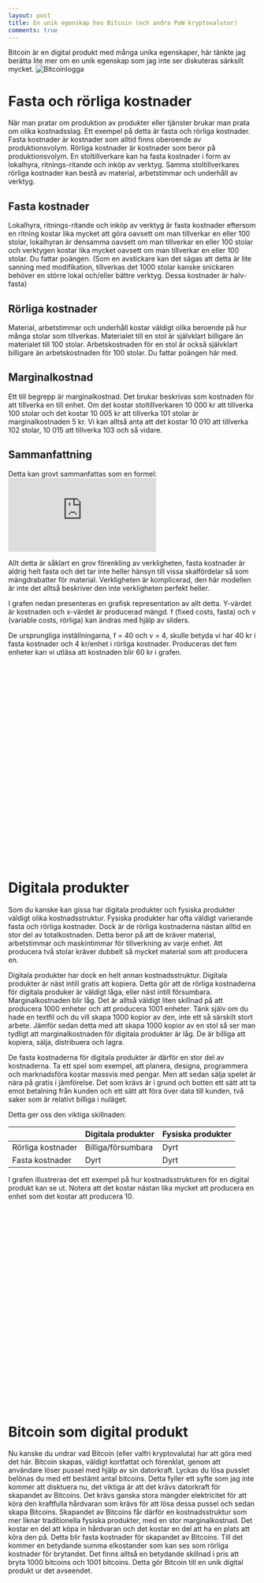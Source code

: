 ```yaml
---
layout: post
title: En unik egenskap hos Bitcoin (och andra PoW kryptovalutor)
comments: true
---
```

Bitcoin är en digital produkt med många unika egenskaper, här tänkte jag berätta lite mer om en unik egenskap som jag inte ser diskuteras särksilt mycket.
![Bitcoinlogga](https://bitcoin.org/img/home/bitcoin-img.svg)


# Fasta och rörliga kostnader
När man pratar om produktion av produkter eller tjänster brukar man prata om olika kostnadsslag. Ett exempel på detta är fasta och rörliga kostnader. Fasta kostnader är kostnader som alltid finns oberoende av produktionsvolym. Rörliga kostnader är kostnader som beror på produktionsvolym. En stoltillverkare kan ha fasta kostnader i form av lokalhyra, ritnings-ritande och inköp av verktyg. Samma stoltillverkares rörliga kostnader kan bestå av material, arbetstimmar och underhåll av verktyg. 

## Fasta kostnader
Lokalhyra, ritnings-ritande och inköp av verktyg är fasta kostnader eftersom en ritning kostar lika mycket att göra oavsett om man tillverkar en eller 100 stolar, lokalhyran är densamma oavsett om man tillverkar en eller 100 stolar och verktygen kostar lika mycket oavsett om man tillverkar en eller 100 stolar. Du fattar poängen. (Som en avstickare kan det sägas att detta är lite sanning med modifikation, tillverkas det 1000 stolar kanske snickaren behöver en större lokal och/eller bättre verktyg. Dessa kostnader är halv-fasta)

## Rörliga kostnader
Material, arbetstimmar och underhåll kostar väldigt olika beroende på hur många stolar som tillverkas. Materialet till en stol är självklart billigare än materialet till 100 stolar. Arbetskostnaden för en stol är också självklart billigare än arbetskostnaden för 100 stolar. Du fattar poängen här med. 

## Marginalkostnad
Ett till begrepp är marginalkostnad. Det brukar beskrivas som kostnaden för att tillverka en till enhet. Om det kostar stoltillverkaren 10 000 kr att tillverka 100 stolar och det kostar 10 005 kr att tillverka 101 stolar är marginalkostnaden 5 kr. Vi kan alltså anta att det kostar 10 010 att tillverka 102 stolar, 10 015 att tillverka 103 och så vidare.

## Sammanfattning
Detta kan grovt sammanfattas som en formel:
![ekvation](https://latex.codecogs.com/svg.latex?x%3D%5Cfrac%7B-b%5Cpm%5Csqrt%7Bb%5E2-4ac%7D%7D%7B2a%7D)

Allt detta är såklart en grov förenkling av verkligheten, fasta kostnader är aldrig helt fasta och det tar inte heller hänsyn till vissa skalfördelar så som mängdrabatter för material. Verkligheten är komplicerad, den här modellen är inte det alltså beskriver den inte verkligheten perfekt heller. 

I grafen nedan presenteras en grafisk representation av allt detta. Y-värdet är kostnaden och x-värdet är producerad mängd. f (fixed costs, fasta) och v (variable costs, rörliga) kan ändras med hjälp av sliders.

De ursprungliga inställningarna, f = 40 och v = 4, skulle betyda vi har 40 kr i fasta kostnader och 4 kr/enhet i rörliga kostnader. Produceras det fem enheter kan vi utläsa att kostnaden blir 60 kr i grafen.  

<script src="https://www.desmos.com/api/v1.6/calculator.js?apiKey=dcb31709b452b1cf9dc26972add0fda6"></script>
<div id="calculator-physical" style="width: 600px; height: 400px;"></div>
<script>
  var elt = document.getElementById('calculator-physical');
  var calculator = Desmos.GraphingCalculator(elt);
  calculator.setExpression({ id: 'fk', latex: 'f=40' });
  calculator.setExpression({ id: 'rk', latex: 'v=4' });
  calculator.setExpression({ id: 'fk', sliderBounds: { min: 0, max:100, step:10 }});
  calculator.setExpression({ id: 'rk', sliderBounds: { min: 0, max:10, step:1 }});
  calculator.setExpression({ id: 'graph1', latex: 'y= f + vx' });
  calculator.setMathBounds({
      left: -2,
      right: 10,
      bottom: -10,
      top: 150
  })
</script>

# Digitala produkter
Som du kanske kan gissa har digitala produkter och fysiska produkter väldigt olika kostnadsstruktur. Fysiska produkter har ofta väldigt varierande fasta och rörliga kostnader. Dock är de rörliga kostnaderna nästan alltid en stor del av totalkostnaden. Detta beror på att de kräver material, arbetstimmar och maskintimmar för tillverkning av varje enhet. Att producera två stolar kräver dubbelt så mycket material som att producera en. 

Digitala produkter har dock en helt annan kostnadsstruktur. Digitala produkter är näst intill gratis att kopiera. Detta gör att de rörliga kostnaderna för digitala produker är väldigt låga, eller näst intill försumbara. Marginalkostnaden blir låg. Det är alltså väldigt liten skillnad på att producera 1000 enheter och att producera 1001 enheter. Tänk själv om du hade en textfil och du vill skapa 1000 kopior av den, inte ett så särskilt stort arbete. Jämför sedan detta med att skapa 1000 kopior av en stol så ser man tydligt att marginalkostnaden för digitala produkter är låg. De är billiga att kopiera, sälja, distribuera och lagra. 

De fasta kostnaderna för digitala produkter är därför en stor del av kostnaderna. Ta ett spel som exempel, att planera, designa, programmera och marknadsföra kostar massvis med pengar. Men att sedan sälja spelet är nära på gratis i jämförelse. Det som krävs är i grund och botten ett sätt att ta emot betalning från kunden och ett sätt att föra över data till kunden, två saker som är relativt billiga i nuläget. 

Detta ger oss den viktiga skillnaden:

|                   | Digitala produkter | Fysiska produkter | 
| ----------------- | ------------------ | ----------------- |
| Rörliga kostnader | Billiga/försumbara | Dyrt              |
| Fasta kostnader   | Dyrt               | Dyrt              |

I grafen illustreras det ett exempel på hur kostnadsstrukturen för en digital produkt kan se ut. Notera att det kostar nästan lika mycket att producera en enhet som det kostar att producera 10.
<div id="calculator-digital" style="width: 600px; height: 400px;"></div>
<script>
  var elt = document.getElementById('calculator-digital');
  var calculator = Desmos.GraphingCalculator(elt);
  calculator.setExpression({ id: 'fk', latex: 'f=40' });
  calculator.setExpression({ id: 'rk', latex: 'v=0.3' });
  calculator.setExpression({ id: 'fk', sliderBounds: { min: 0, max:100, step:10 }});
  calculator.setExpression({ id: 'rk', sliderBounds: { min: 0, max:10, step:0.1 }});
  calculator.setExpression({ id: 'graph1', latex: 'y= f + vx' });
  calculator.setMathBounds({
      left: -2,
      right: 10,
      bottom: -10,
      top: 150
  })
</script>

# Bitcoin som digital produkt
Nu kanske du undrar vad Bitcoin (eller valfri kryptovaluta) har att göra med det här. Bitcoin skapas, väldigt kortfattat och förenklat, genom att användare löser pussel med hjälp av sin datorkraft. Lyckas du lösa pusslet belönas du med ett bestämt antal bitcoins. Detta fyller ett syfte som jag inte kommer att disktuera nu, det viktiga är att det krävs datorkraft för skapandet av Bitcoins. Det krävs ganska stora mängder elektricitet för att köra den kraftfulla hårdvaran som krävs för att lösa dessa pussel och sedan skapa Bitcoins. Skapandet av Bitcoins får därför en kostnadsstruktur som mer liknar traditionella fysiska produkter, med en stor marginalkostnad. Det kostar en del att köpa in hårdvaran och det kostar en del att ha en plats att köra den på. Detta blir fasta kostnader för skapandet av Bitcoins. Till det kommer en betydande summa elkostander som kan ses som rörliga kostnader för brytandet. Det finns alltså en betydande skillnad i pris att bryta 1000 bitcoins och 1001 bitcoins. Detta gör Bitcoin till en unik digital produkt ur det avseendet.